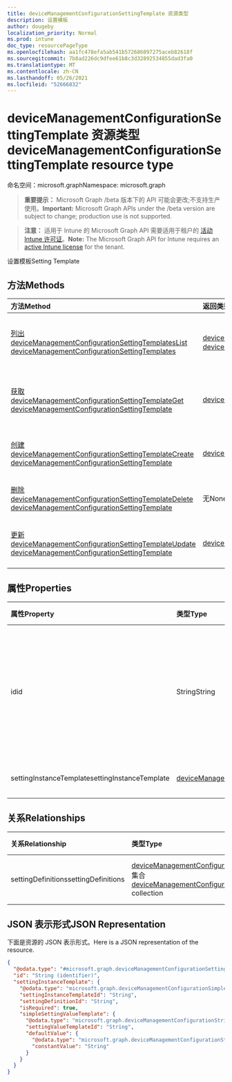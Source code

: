 ```yaml
---
title: deviceManagementConfigurationSettingTemplate 资源类型
description: 设置模板
author: dougeby
localization_priority: Normal
ms.prod: intune
doc_type: resourcePageType
ms.openlocfilehash: aa1fc478efa5ab541b572686097275aceb82618f
ms.sourcegitcommit: 7b8ad226dc9dfee61b8c3d32892534855dad3fa0
ms.translationtype: MT
ms.contentlocale: zh-CN
ms.lasthandoff: 05/26/2021
ms.locfileid: "52666832"
---
```

# <a name="devicemanagementconfigurationsettingtemplate-resource-type"></a><span data-ttu-id="43cee-103">deviceManagementConfigurationSettingTemplate 资源类型</span><span class="sxs-lookup"><span data-stu-id="43cee-103">deviceManagementConfigurationSettingTemplate resource type</span></span>

<span data-ttu-id="43cee-104">命名空间：microsoft.graph</span><span class="sxs-lookup"><span data-stu-id="43cee-104">Namespace: microsoft.graph</span></span>

> <span data-ttu-id="43cee-105">**重要提示：** Microsoft Graph /beta 版本下的 API 可能会更改;不支持生产使用。</span><span class="sxs-lookup"><span data-stu-id="43cee-105">**Important:** Microsoft Graph APIs under the /beta version are subject to change; production use is not supported.</span></span>

> <span data-ttu-id="43cee-106">**注意：** 适用于 Intune 的 Microsoft Graph API 需要适用于租户的 [活动 Intune 许可证](https://go.microsoft.com/fwlink/?linkid=839381)。</span><span class="sxs-lookup"><span data-stu-id="43cee-106">**Note:** The Microsoft Graph API for Intune requires an [active Intune license](https://go.microsoft.com/fwlink/?linkid=839381) for the tenant.</span></span>

<span data-ttu-id="43cee-107">设置模板</span><span class="sxs-lookup"><span data-stu-id="43cee-107">Setting Template</span></span>

## <a name="methods"></a><span data-ttu-id="43cee-108">方法</span><span class="sxs-lookup"><span data-stu-id="43cee-108">Methods</span></span>
|<span data-ttu-id="43cee-109">方法</span><span class="sxs-lookup"><span data-stu-id="43cee-109">Method</span></span>|<span data-ttu-id="43cee-110">返回类型</span><span class="sxs-lookup"><span data-stu-id="43cee-110">Return Type</span></span>|<span data-ttu-id="43cee-111">说明</span><span class="sxs-lookup"><span data-stu-id="43cee-111">Description</span></span>|
|:---|:---|:---|
|[<span data-ttu-id="43cee-112">列出 deviceManagementConfigurationSettingTemplates</span><span class="sxs-lookup"><span data-stu-id="43cee-112">List deviceManagementConfigurationSettingTemplates</span></span>](../api/intune-deviceconfigv2-devicemanagementconfigurationsettingtemplate-list.md)|<span data-ttu-id="43cee-113">[deviceManagementConfigurationSettingTemplate](../resources/intune-deviceconfigv2-devicemanagementconfigurationsettingtemplate.md) 集合</span><span class="sxs-lookup"><span data-stu-id="43cee-113">[deviceManagementConfigurationSettingTemplate](../resources/intune-deviceconfigv2-devicemanagementconfigurationsettingtemplate.md) collection</span></span>|<span data-ttu-id="43cee-114">列出 [deviceManagementConfigurationSettingTemplate](../resources/intune-deviceconfigv2-devicemanagementconfigurationsettingtemplate.md) 对象的属性和关系。</span><span class="sxs-lookup"><span data-stu-id="43cee-114">List properties and relationships of the [deviceManagementConfigurationSettingTemplate](../resources/intune-deviceconfigv2-devicemanagementconfigurationsettingtemplate.md) objects.</span></span>|
|[<span data-ttu-id="43cee-115">获取 deviceManagementConfigurationSettingTemplate</span><span class="sxs-lookup"><span data-stu-id="43cee-115">Get deviceManagementConfigurationSettingTemplate</span></span>](../api/intune-deviceconfigv2-devicemanagementconfigurationsettingtemplate-get.md)|[<span data-ttu-id="43cee-116">deviceManagementConfigurationSettingTemplate</span><span class="sxs-lookup"><span data-stu-id="43cee-116">deviceManagementConfigurationSettingTemplate</span></span>](../resources/intune-deviceconfigv2-devicemanagementconfigurationsettingtemplate.md)|<span data-ttu-id="43cee-117">读取 [deviceManagementConfigurationSettingTemplate](../resources/intune-deviceconfigv2-devicemanagementconfigurationsettingtemplate.md) 对象的属性和关系。</span><span class="sxs-lookup"><span data-stu-id="43cee-117">Read properties and relationships of the [deviceManagementConfigurationSettingTemplate](../resources/intune-deviceconfigv2-devicemanagementconfigurationsettingtemplate.md) object.</span></span>|
|[<span data-ttu-id="43cee-118">创建 deviceManagementConfigurationSettingTemplate</span><span class="sxs-lookup"><span data-stu-id="43cee-118">Create deviceManagementConfigurationSettingTemplate</span></span>](../api/intune-deviceconfigv2-devicemanagementconfigurationsettingtemplate-create.md)|[<span data-ttu-id="43cee-119">deviceManagementConfigurationSettingTemplate</span><span class="sxs-lookup"><span data-stu-id="43cee-119">deviceManagementConfigurationSettingTemplate</span></span>](../resources/intune-deviceconfigv2-devicemanagementconfigurationsettingtemplate.md)|<span data-ttu-id="43cee-120">创建新的 [deviceManagementConfigurationSettingTemplate](../resources/intune-deviceconfigv2-devicemanagementconfigurationsettingtemplate.md) 对象。</span><span class="sxs-lookup"><span data-stu-id="43cee-120">Create a new [deviceManagementConfigurationSettingTemplate](../resources/intune-deviceconfigv2-devicemanagementconfigurationsettingtemplate.md) object.</span></span>|
|[<span data-ttu-id="43cee-121">删除 deviceManagementConfigurationSettingTemplate</span><span class="sxs-lookup"><span data-stu-id="43cee-121">Delete deviceManagementConfigurationSettingTemplate</span></span>](../api/intune-deviceconfigv2-devicemanagementconfigurationsettingtemplate-delete.md)|<span data-ttu-id="43cee-122">无</span><span class="sxs-lookup"><span data-stu-id="43cee-122">None</span></span>|<span data-ttu-id="43cee-123">删除 [deviceManagementConfigurationSettingTemplate](../resources/intune-deviceconfigv2-devicemanagementconfigurationsettingtemplate.md)。</span><span class="sxs-lookup"><span data-stu-id="43cee-123">Deletes a [deviceManagementConfigurationSettingTemplate](../resources/intune-deviceconfigv2-devicemanagementconfigurationsettingtemplate.md).</span></span>|
|[<span data-ttu-id="43cee-124">更新 deviceManagementConfigurationSettingTemplate</span><span class="sxs-lookup"><span data-stu-id="43cee-124">Update deviceManagementConfigurationSettingTemplate</span></span>](../api/intune-deviceconfigv2-devicemanagementconfigurationsettingtemplate-update.md)|[<span data-ttu-id="43cee-125">deviceManagementConfigurationSettingTemplate</span><span class="sxs-lookup"><span data-stu-id="43cee-125">deviceManagementConfigurationSettingTemplate</span></span>](../resources/intune-deviceconfigv2-devicemanagementconfigurationsettingtemplate.md)|<span data-ttu-id="43cee-126">更新 [deviceManagementConfigurationSettingTemplate 对象](../resources/intune-deviceconfigv2-devicemanagementconfigurationsettingtemplate.md) 的属性。</span><span class="sxs-lookup"><span data-stu-id="43cee-126">Update the properties of a [deviceManagementConfigurationSettingTemplate](../resources/intune-deviceconfigv2-devicemanagementconfigurationsettingtemplate.md) object.</span></span>|

## <a name="properties"></a><span data-ttu-id="43cee-127">属性</span><span class="sxs-lookup"><span data-stu-id="43cee-127">Properties</span></span>
|<span data-ttu-id="43cee-128">属性</span><span class="sxs-lookup"><span data-stu-id="43cee-128">Property</span></span>|<span data-ttu-id="43cee-129">类型</span><span class="sxs-lookup"><span data-stu-id="43cee-129">Type</span></span>|<span data-ttu-id="43cee-130">说明</span><span class="sxs-lookup"><span data-stu-id="43cee-130">Description</span></span>|
|:---|:---|:---|
|<span data-ttu-id="43cee-131">id</span><span class="sxs-lookup"><span data-stu-id="43cee-131">id</span></span>|<span data-ttu-id="43cee-132">String</span><span class="sxs-lookup"><span data-stu-id="43cee-132">String</span></span>|<span data-ttu-id="43cee-133">包含此设置模板的策略模板中此设置模板的键。</span><span class="sxs-lookup"><span data-stu-id="43cee-133">Key of this setting template within the policy template which contains it.</span></span> <span data-ttu-id="43cee-134">自动生成。</span><span class="sxs-lookup"><span data-stu-id="43cee-134">Automatically generated.</span></span>|
|<span data-ttu-id="43cee-135">settingInstanceTemplate</span><span class="sxs-lookup"><span data-stu-id="43cee-135">settingInstanceTemplate</span></span>|[<span data-ttu-id="43cee-136">deviceManagementConfigurationSettingInstanceTemplate</span><span class="sxs-lookup"><span data-stu-id="43cee-136">deviceManagementConfigurationSettingInstanceTemplate</span></span>](../resources/intune-deviceconfigv2-devicemanagementconfigurationsettinginstancetemplate.md)|<span data-ttu-id="43cee-137">设置实例模板</span><span class="sxs-lookup"><span data-stu-id="43cee-137">Setting Instance Template</span></span>|

## <a name="relationships"></a><span data-ttu-id="43cee-138">关系</span><span class="sxs-lookup"><span data-stu-id="43cee-138">Relationships</span></span>
|<span data-ttu-id="43cee-139">关系</span><span class="sxs-lookup"><span data-stu-id="43cee-139">Relationship</span></span>|<span data-ttu-id="43cee-140">类型</span><span class="sxs-lookup"><span data-stu-id="43cee-140">Type</span></span>|<span data-ttu-id="43cee-141">说明</span><span class="sxs-lookup"><span data-stu-id="43cee-141">Description</span></span>|
|:---|:---|:---|
|<span data-ttu-id="43cee-142">settingDefinitions</span><span class="sxs-lookup"><span data-stu-id="43cee-142">settingDefinitions</span></span>|<span data-ttu-id="43cee-143">[deviceManagementConfigurationSettingDefinition](../resources/intune-deviceconfigv2-devicemanagementconfigurationsettingdefinition.md) 集合</span><span class="sxs-lookup"><span data-stu-id="43cee-143">[deviceManagementConfigurationSettingDefinition](../resources/intune-deviceconfigv2-devicemanagementconfigurationsettingdefinition.md) collection</span></span>|<span data-ttu-id="43cee-144">相关设置定义列表</span><span class="sxs-lookup"><span data-stu-id="43cee-144">List of related Setting Definitions</span></span>|

## <a name="json-representation"></a><span data-ttu-id="43cee-145">JSON 表示形式</span><span class="sxs-lookup"><span data-stu-id="43cee-145">JSON Representation</span></span>
<span data-ttu-id="43cee-146">下面是资源的 JSON 表示形式。</span><span class="sxs-lookup"><span data-stu-id="43cee-146">Here is a JSON representation of the resource.</span></span>
<!-- {
  "blockType": "resource",
  "keyProperty": "id",
  "@odata.type": "microsoft.graph.deviceManagementConfigurationSettingTemplate"
}
-->
``` json
{
  "@odata.type": "#microsoft.graph.deviceManagementConfigurationSettingTemplate",
  "id": "String (identifier)",
  "settingInstanceTemplate": {
    "@odata.type": "microsoft.graph.deviceManagementConfigurationSimpleSettingInstanceTemplate",
    "settingInstanceTemplateId": "String",
    "settingDefinitionId": "String",
    "isRequired": true,
    "simpleSettingValueTemplate": {
      "@odata.type": "microsoft.graph.deviceManagementConfigurationStringSettingValueTemplate",
      "settingValueTemplateId": "String",
      "defaultValue": {
        "@odata.type": "microsoft.graph.deviceManagementConfigurationStringSettingValueConstantDefaultTemplate",
        "constantValue": "String"
      }
    }
  }
}
```




